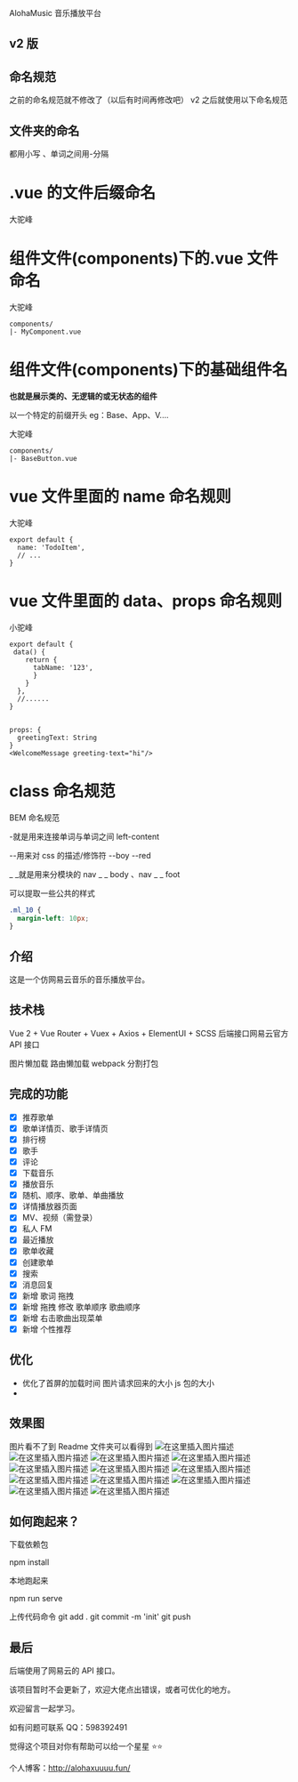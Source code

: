 AlohaMusic 音乐播放平台

## v2 版

## 命名规范

之前的命名规范就不修改了（以后有时间再修改吧） v2 之后就使用以下命名规范

## 文件夹的命名

都用小写 、单词之间用-分隔

# .vue 的文件后缀命名

大驼峰

# 组件文件(components)下的.vue 文件命名

大驼峰

```
components/
|- MyComponent.vue
```

# 组件文件(components)下的基础组件名

**也就是展示类的、无逻辑的或无状态的组件**

以一个特定的前缀开头 eg：Base、App、V....

大驼峰

```
components/
|- BaseButton.vue

```

# vue 文件里面的 name 命名规则

大驼峰

```
export default {
  name: 'TodoItem',
  // ...
}
```

# vue 文件里面的 data、props 命名规则

小驼峰

```
export default {
 data() {
    return {
      tabName: '123',
      }
    }
  },
  //......
}


props: {
  greetingText: String
}
<WelcomeMessage greeting-text="hi"/>
```

# class 命名规范

BEM 命名规范

-就是用来连接单词与单词之间 left-content

--用来对 css 的描述/修饰符 --boy --red

\_ _就是用来分模块的 nav _ _ body 、nav _ \_ foot

可以提取一些公共的样式

```css
.ml_10 {
  margin-left: 10px;
}
```

## 介绍

这是一个仿网易云音乐的音乐播放平台。

## 技术栈

Vue 2 + Vue Router + Vuex + Axios + ElementUI + SCSS 后端接口网易云官方 API 接口

图片懒加载 路由懒加载 webpack 分割打包

## 完成的功能

- [x] 推荐歌单
- [x] 歌单详情页、歌手详情页
- [x] 排行榜
- [x] 歌手
- [x] 评论
- [x] 下载音乐
- [x] 播放音乐
- [x] 随机、顺序、歌单、单曲播放
- [x] 详情播放器页面
- [x] MV、视频（需登录）
- [x] 私人 FM
- [x] 最近播放
- [x] 歌单收藏
- [x] 创建歌单
- [x] 搜索
- [x] 消息回复
- [x] 新增 歌词 拖拽
- [x] 新增 拖拽 修改 歌单顺序 歌曲顺序
- [x] 新增 右击歌曲出现菜单
- [x] 新增 个性推荐

## 优化

- 优化了首屏的加载时间 图片请求回来的大小 js 包的大小
-

## 效果图

图片看不了到 Readme 文件夹可以看得到
![在这里插入图片描述](https://img-blog.csdnimg.cn/79894413a64f47f794b061b92333c7cb.png?x-oss-process=image/watermark,type_ZHJvaWRzYW5zZmFsbGJhY2s,shadow_50,text_Q1NETiBAYWxwaGFfeHVfdnZ2dnY=,size_20,color_FFFFFF,t_70,g_se,x_16#pic_center)
![在这里插入图片描述](https://img-blog.csdnimg.cn/300682e8625348ccb3d1c32cfd4ba325.png?x-oss-process=image/watermark,type_ZHJvaWRzYW5zZmFsbGJhY2s,shadow_50,text_Q1NETiBAYWxwaGFfeHVfdnZ2dnY=,size_20,color_FFFFFF,t_70,g_se,x_16#pic_center)
![在这里插入图片描述](https://img-blog.csdnimg.cn/cae7e9e64a1f4a8a81e51b426200d914.png?x-oss-process=image/watermark,type_ZHJvaWRzYW5zZmFsbGJhY2s,shadow_50,text_Q1NETiBAYWxwaGFfeHVfdnZ2dnY=,size_20,color_FFFFFF,t_70,g_se,x_16#pic_center)
![在这里插入图片描述](https://img-blog.csdnimg.cn/84e7787d344e410096cad1ac373201f5.png?x-oss-process=image/watermark,type_ZHJvaWRzYW5zZmFsbGJhY2s,shadow_50,text_Q1NETiBAYWxwaGFfeHVfdnZ2dnY=,size_20,color_FFFFFF,t_70,g_se,x_16#pic_center)
![在这里插入图片描述](https://img-blog.csdnimg.cn/56e1dfc5a89344a7b05db1c05a1c1ca2.png?x-oss-process=image/watermark,type_ZHJvaWRzYW5zZmFsbGJhY2s,shadow_50,text_Q1NETiBAYWxwaGFfeHVfdnZ2dnY=,size_20,color_FFFFFF,t_70,g_se,x_16#pic_center)
![在这里插入图片描述](https://img-blog.csdnimg.cn/4c312a6c4d0b4cf2b2c03c54b28cd447.png?x-oss-process=image/watermark,type_ZHJvaWRzYW5zZmFsbGJhY2s,shadow_50,text_Q1NETiBAYWxwaGFfeHVfdnZ2dnY=,size_20,color_FFFFFF,t_70,g_se,x_16#pic_center)
![在这里插入图片描述](https://img-blog.csdnimg.cn/a24ca1b7fcd640c3b44fa76b513f534b.png?x-oss-process=image/watermark,type_ZHJvaWRzYW5zZmFsbGJhY2s,shadow_50,text_Q1NETiBAYWxwaGFfeHVfdnZ2dnY=,size_20,color_FFFFFF,t_70,g_se,x_16#pic_center)
![在这里插入图片描述](https://img-blog.csdnimg.cn/1553b968827b4e6db32db238e670d79b.png?x-oss-process=image/watermark,type_ZHJvaWRzYW5zZmFsbGJhY2s,shadow_50,text_Q1NETiBAYWxwaGFfeHVfdnZ2dnY=,size_20,color_FFFFFF,t_70,g_se,x_16#pic_center)
![在这里插入图片描述](https://img-blog.csdnimg.cn/649d17d5ae91459799e5cad1a5b54220.png?x-oss-process=image/watermark,type_ZHJvaWRzYW5zZmFsbGJhY2s,shadow_50,text_Q1NETiBAYWxwaGFfeHVfdnZ2dnY=,size_20,color_FFFFFF,t_70,g_se,x_16#pic_center)
![在这里插入图片描述](https://img-blog.csdnimg.cn/ba5b9da005364cba8d10f2fb211e0bc1.png?x-oss-process=image/watermark,type_ZHJvaWRzYW5zZmFsbGJhY2s,shadow_50,text_Q1NETiBAYWxwaGFfeHVfdnZ2dnY=,size_20,color_FFFFFF,t_70,g_se,x_16#pic_center)
![在这里插入图片描述](https://img-blog.csdnimg.cn/c16fb10b9a124102866234d0762de466.png?x-oss-process=image/watermark,type_ZHJvaWRzYW5zZmFsbGJhY2s,shadow_50,text_Q1NETiBAYWxwaGFfeHVfdnZ2dnY=,size_20,color_FFFFFF,t_70,g_se,x_16#pic_center)
![在这里插入图片描述](https://img-blog.csdnimg.cn/7df33e456cdd447a83766b0e460f2f61.png?x-oss-process=image/watermark,type_ZHJvaWRzYW5zZmFsbGJhY2s,shadow_50,text_Q1NETiBAYWxwaGFfeHVfdnZ2dnY=,size_20,color_FFFFFF,t_70,g_se,x_16#pic_center)

## 如何跑起来？

下载依赖包

npm install

本地跑起来

npm run serve

上传代码命令
git add .
git commit -m 'init'
git push

## 最后

后端使用了网易云的 API 接口。

该项目暂时不会更新了，欢迎大佬点出错误，或者可优化的地方。

欢迎留言一起学习。

如有问题可联系 QQ：598392491

觉得这个项目对你有帮助可以给一个星星 ⭐⭐

个人博客：http://alohaxuuuu.fun/
